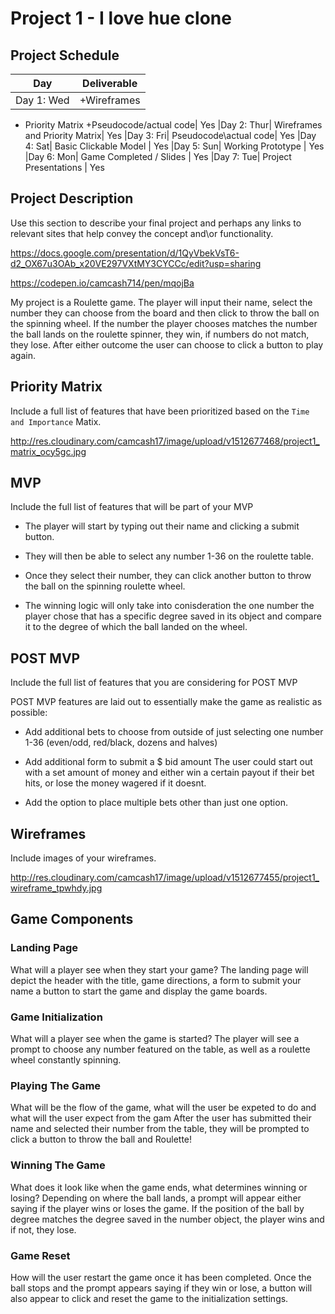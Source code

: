 # Project 1 - I love hue clone

## Project Schedule

|  Day | Deliverable | 
|---|---| 
|Day 1: Wed| +Wireframes
+ Priority Matrix
+Pseudocode/actual code| Yes
|Day 2: Thur| Wireframes and Priority Matrix| Yes
|Day 3: Fri| Pseudocode\actual code| Yes
|Day 4: Sat| Basic Clickable Model | Yes
|Day 5: Sun| Working Prototype | Yes
|Day 6: Mon| Game Completed / Slides | Yes
|Day 7: Tue| Project Presentations | Yes

## Project Description

Use this section to describe your final project and perhaps any links to relevant sites that help convey the concept and\or functionality.

https://docs.google.com/presentation/d/1QyVbekVsT6-d2_OX67u3OAb_x20VE297VXtMY3CYCCc/edit?usp=sharing

https://codepen.io/camcash714/pen/mqojBa

My project is a Roulette game. The player will input their name, select the number they can choose from the board and then click to throw the ball on the spinning wheel. If the number the player chooses matches the number the ball lands on the roulette spinner, they win, if numbers do not match, they lose. After either outcome the user can choose to click a button to play again.

## Priority Matrix

Include a full list of features that have been prioritized based on the `Time and Importance` Matix.

http://res.cloudinary.com/camcash17/image/upload/v1512677468/project1_matrix_ocy5gc.jpg  

## MVP

Include the full list of features that will be part of your MVP 

- The player will start by typing out their name and clicking a submit button.

- They will then be able to select any number 1-36 on the roulette table.

- Once they select their number, they can click another button to throw the ball on the spinning roulette wheel.


- The winning logic will only take into conisderation the one number the player chose that has a specific degree saved in its object and compare it to the degree of which the ball landed on the wheel.

## POST MVP

Include the full list of features that you are considering for POST MVP

POST MVP features are laid out to essentially make the game as realistic as possible:

- Add additional bets to choose from outside of just selecting one number 1-36
    (even/odd, red/black, dozens and halves)

- Add additional form to submit a $ bid amount The user could start out with a set amount of money and either win a certain payout if their bet hits, or lose the money wagered if it doesnt.

- Add the option to place multiple bets other than just one option.

## Wireframes

Include images of your wireframes. 

http://res.cloudinary.com/camcash17/image/upload/v1512677455/project1_wireframe_tpwhdy.jpg

## Game Components

### Landing Page
What will a player see when they start your game?
The landing page will depict the header with the title, game directions, a form to submit your name a button to start the game and display the game boards.

### Game Initialization
What will a player see when the game is started? 
The player will see a prompt to choose any number featured on the table, as well as a roulette wheel constantly spinning.

### Playing The Game
What will be the flow of the game, what will the user be expeted to do and what will the user expect from the gam
After the user has submitted their name and selected their number from the table, they will be prompted to click a button to throw the ball and Roulette!

### Winning The Game
What does it look like when the game ends, what determines winning or losing?
Depending on where the ball lands, a prompt will appear either saying if the player wins or loses the game. If the position of the ball by degree matches the degree saved in the number object, the player wins and if not, they lose.

### Game Reset
How will the user restart the game once it has been completed.
Once the ball stops and the prompt appears saying if they win or lose, a button will also appear to click and reset the game to the initialization settings.

